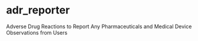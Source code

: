 # adr_reporter
Adverse Drug Reactions to Report Any Pharmaceuticals and Medical Device Observations from Users
